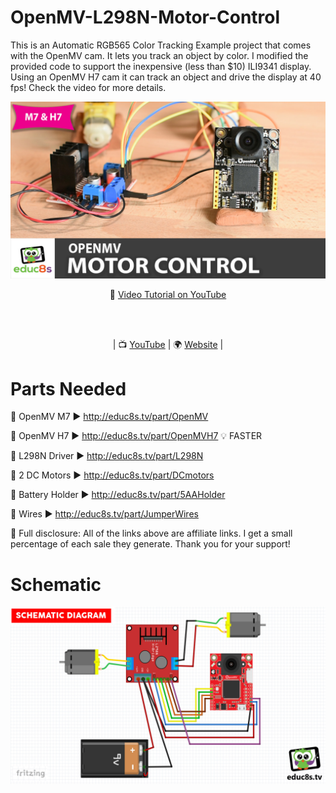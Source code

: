 # OpenMV-L298N-Motor-Control

This is an Automatic RGB565 Color Tracking Example project that comes with the OpenMV cam. It lets you track an object by color. I modified the provided code to support the inexpensive (less than $10) ILI9341 display. Using an OpenMV H7 cam it can track an object and drive the display at 40 fps! Check the video for more details.

<p align="center">
  <img src="demo.jpg" alt="OpenMV L298N tutorial" width="1280">
</p>

<p align="center">
🎥 <a href="https://www.youtube.com/watch?v=N6xXUvtEGF0">Video Tutorial on YouTube</a>
</p>

<br>
<br>
<p align="center">
| 📺 <a href="https://www.youtube.com/educ8s">YouTube</a>
| 🌍 <a href="http://www.educ8s.tv">Website</a> | <br>
</p>


# Parts Needed

🛒 OpenMV M7 ▶ http://educ8s.tv/part/OpenMV

🛒 OpenMV H7 ▶ http://educ8s.tv/part/OpenMVH7  💡 FASTER

🛒 L298N Driver ▶ http://educ8s.tv/part/L298N

🛒 2 DC Motors ▶ http://educ8s.tv/part/DCmotors

🛒 Battery Holder ▶ http://educ8s.tv/part/5AAHolder

🛒 Wires ▶ http://educ8s.tv/part/JumperWires

💖 Full disclosure: All of the links above are affiliate links. I get a small percentage of each sale they generate. Thank you for your support!

# Schematic

<p align="center">
  <img src="schematic.jpg" alt="OpenMV L298N tutorial" width="1280">
</p>

